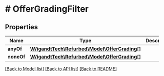 # # OfferGradingFilter

## Properties

Name | Type | Description | Notes
------------ | ------------- | ------------- | -------------
**anyOf** | [**\WigandtTech\Refurbed\Model\OfferGrading[]**](OfferGrading.md) |  | [optional]
**noneOf** | [**\WigandtTech\Refurbed\Model\OfferGrading[]**](OfferGrading.md) |  | [optional]

[[Back to Model list]](../../README.md#models) [[Back to API list]](../../README.md#endpoints) [[Back to README]](../../README.md)
